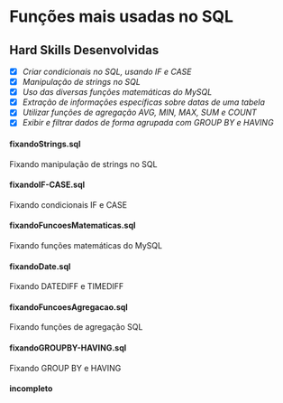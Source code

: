 # Funções mais usadas no SQL

## Hard Skills Desenvolvidas

- [X] _Criar condicionais no SQL, usando IF e CASE_
- [X] _Manipulação de strings no SQL_
- [X] _Uso das diversas funções matemáticas do MySQL_
- [X] _Extração de informações específicas sobre datas de uma tabela_
- [X] _Utilizar funções de agregação AVG, MIN, MAX, SUM e COUNT_
- [X] _Exibir e filtrar dados de forma agrupada com GROUP BY e HAVING_

#### fixandoStrings.sql
Fixando manipulação de strings no SQL

#### fixandoIF-CASE.sql
Fixando condicionais IF e CASE

#### fixandoFuncoesMatematicas.sql
Fixando funções matemáticas do MySQL

#### fixandoDate.sql
Fixando DATEDIFF e TIMEDIFF

#### fixandoFuncoesAgregacao.sql
Fixando funções de agregação SQL

#### fixandoGROUPBY-HAVING.sql
Fixando GROUP BY e HAVING

#### incompleto
